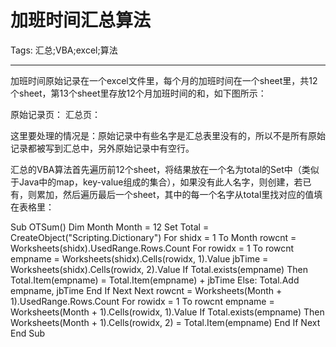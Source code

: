 # 加班时间汇总算法
Tags: 汇总;VBA;excel;算法

------

加班时间原始记录在一个excel文件里，每个月的加班时间在一个sheet里，共12个sheet，第13个sheet里存放12个月加班时间的和，如下图所示：

原始记录页： 汇总页： 

 

这里要处理的情况是：原始记录中有些名字是汇总表里没有的，所以不是所有原始记录都被写到汇总中，另外原始记录中有空行。

 

汇总的VBA算法首先遍历前12个sheet，将结果放在一个名为total的Set中（类似于Java中的map，key-value组成的集合），如果没有此人名字，则创建，若已有，则累加，然后遍历最后一个sheet，其中的每一个名字从total里找对应的值填在表格里：

 

 Sub OTSum() 
  Dim Month 
  Month = 12 
  Set Total = CreateObject("Scripting.Dictionary") 
  For shidx = 1 To Month 
   rowcnt = Worksheets(shidx).UsedRange.Rows.Count 
   For rowidx = 1 To rowcnt 
    empname = Worksheets(shidx).Cells(rowidx, 1).Value 
    jbTime = Worksheets(shidx).Cells(rowidx, 2).Value 
    If Total.exists(empname) Then 
     Total.Item(empname) = Total.Item(empname) + jbTime 
    Else: Total.Add empname, jbTime 
    End If 
   Next 
  Next 
  rowcnt = Worksheets(Month + 1).UsedRange.Rows.Count 
  For rowidx = 1 To rowcnt 
   empname = Worksheets(Month + 1).Cells(rowidx, 1).Value 
   If Total.exists(empname) Then 
    Worksheets(Month + 1).Cells(rowidx, 2) = Total.Item(empname) 
   End If 
  Next 
 End Sub